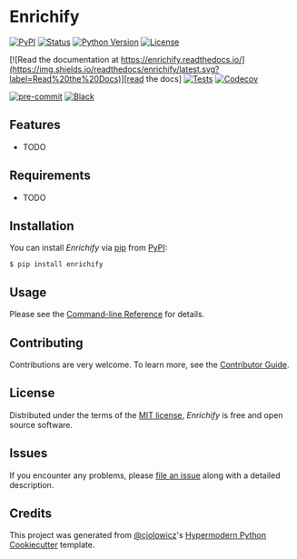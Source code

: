 # Enrichify

[![PyPI](https://img.shields.io/pypi/v/enrichify.svg)][pypi_]
[![Status](https://img.shields.io/pypi/status/enrichify.svg)][status]
[![Python Version](https://img.shields.io/pypi/pyversions/enrichify)][python version]
[![License](https://img.shields.io/pypi/l/enrichify)][license]

[![Read the documentation at https://enrichify.readthedocs.io/](https://img.shields.io/readthedocs/enrichify/latest.svg?label=Read%20the%20Docs)][read the docs]
[![Tests](https://github.com/DallanQ/enrichify/workflows/Tests/badge.svg)][tests]
[![Codecov](https://codecov.io/gh/DallanQ/enrichify/branch/main/graph/badge.svg)][codecov]

[![pre-commit](https://img.shields.io/badge/pre--commit-enabled-brightgreen?logo=pre-commit&logoColor=white)][pre-commit]
[![Black](https://img.shields.io/badge/code%20style-black-000000.svg)][black]

[pypi_]: https://pypi.org/project/enrichify/
[status]: https://pypi.org/project/enrichify/
[python version]: https://pypi.org/project/enrichify
[read the docs]: https://enrichify.readthedocs.io/
[tests]: https://github.com/DallanQ/enrichify/actions?workflow=Tests
[codecov]: https://app.codecov.io/gh/DallanQ/enrichify
[pre-commit]: https://github.com/pre-commit/pre-commit
[black]: https://github.com/psf/black

## Features

- TODO

## Requirements

- TODO

## Installation

You can install _Enrichify_ via [pip] from [PyPI]:

```console
$ pip install enrichify
```

## Usage

Please see the [Command-line Reference] for details.

## Contributing

Contributions are very welcome.
To learn more, see the [Contributor Guide].

## License

Distributed under the terms of the [MIT license][license],
_Enrichify_ is free and open source software.

## Issues

If you encounter any problems,
please [file an issue] along with a detailed description.

## Credits

This project was generated from [@cjolowicz]'s [Hypermodern Python Cookiecutter] template.

[@cjolowicz]: https://github.com/cjolowicz
[pypi]: https://pypi.org/
[hypermodern python cookiecutter]: https://github.com/cjolowicz/cookiecutter-hypermodern-python
[file an issue]: https://github.com/DallanQ/enrichify/issues
[pip]: https://pip.pypa.io/

<!-- github-only -->

[license]: https://github.com/DallanQ/enrichify/blob/main/LICENSE
[contributor guide]: https://github.com/DallanQ/enrichify/blob/main/CONTRIBUTING.md
[command-line reference]: https://enrichify.readthedocs.io/en/latest/usage.html
